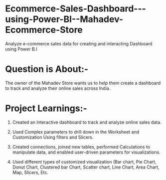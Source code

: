 # Ecommerce-Sales-Dashboard---using-Power-BI--Mahadev-Ecommerce-Store

Analyze e-commerce sales data for creating and interacting Dashboard using Power B.I 

# Question is About:-
The owner of the Mahadev Store wants us to help them create a dashboard to track and analyze their online sales across India.

# Project Learnings:-

1) Created an Interactive dashboard to track and analyze online sales data.

2) Used Complex parameters to drill down in the Worksheet and Customization Using filters and Slicers.

3) Created connections, joined new tables, performed Calculations to manipulate data, and enabled user-driven parameters for visualizations.

4) Used different types of customized visualization (Bar chart, Pie Chart, Donut Chart, Clustered bar Chart, Scatter chart, Line Chart, Area Chart, Map, Slicers, Etc.
